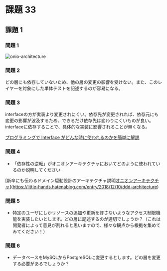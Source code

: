 # 課題 33

## 課題 1

### 問題 1

![onio-architecture](https://user-images.githubusercontent.com/49358142/182028858-0acc7f99-131e-47c9-b8b9-bc15dc2fb52e.png)

### 問題 2

どの層にも依存していないため、他の層の変更の影響を受けない。また、このレイヤーを対象にした単体テストを記述するのが容易になる。

### 問題 3

interfaceの方が実装より変更されにくい。依存先が変更されれば、依存元にも変更の影響が波及するため、できるだけ依存先は変わりにくいものが良い。  
interfaceに依存することで、具体的な実装に影響されることが無くなる。

[プログラミングで Interface がどんな時に使われるのかを簡単に解説](https://www.youtube.com/watch?v=XzEZ1M8PsH4&t)

### 問題 4

- 「依存性の逆転」がオニオンアーキテクチャにおいてどのように使われているのか説明してください

[新卒にも伝わるドメイン駆動設計のアーキテクチャ説明[オニオンアーキテクチャ](DDD)](https://little-hands.hatenablog.com/entry/2018/12/10/ddd-architecture)

### 問題 5

- 特定のユーザにしかリソースの追加や更新を許さないようなアクセス制限機能を実装したいとします。どの層に記述するのが適切でしょうか？（これは開発者によって意見が割れると思いますので、様々な観点から根拠を集めてみてください！）

### 問題 6

- データベースをMySQLからPostgreSQLに変更するとします。どの層を変更する必要があるでしょうか？
